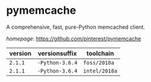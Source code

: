 # pymemcache

A comprehensive, fast, pure-Python memcached client.

*homepage*: <https://github.com/pinterest/pymemcache>

version | versionsuffix | toolchain
--------|---------------|----------
``2.1.1`` | ``-Python-3.6.4`` | ``foss/2018a``
``2.1.1`` | ``-Python-3.6.4`` | ``intel/2018a``
